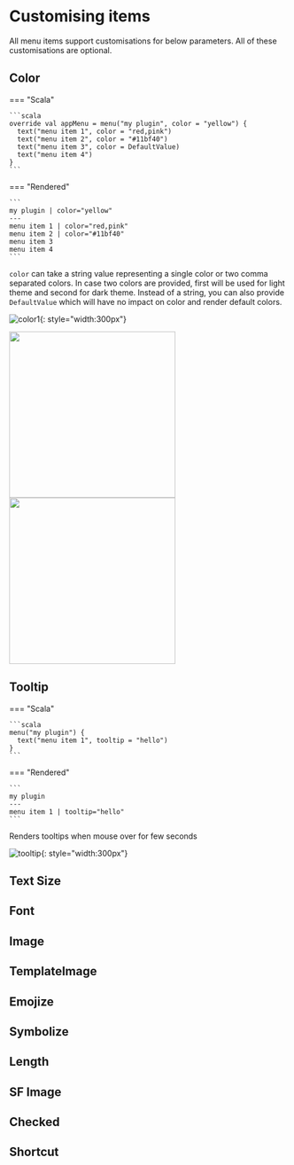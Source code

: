 # Customising items

All menu items support customisations for below parameters. All of these customisations are optional.

## Color

=== "Scala"

    ```scala
    override val appMenu = menu("my plugin", color = "yellow") {
      text("menu item 1", color = "red,pink")
      text("menu item 2", color = "#11bf40")
      text("menu item 3", color = DefaultValue)
      text("menu item 4")
    }
    ```

=== "Rendered"

    ```
    my plugin | color="yellow"
    ---
    menu item 1 | color="red,pink"
    menu item 2 | color="#11bf40"
    menu item 3
    menu item 4
    ```

`color` can take a string value representing a single color or two comma separated colors.
In case two colors are provided, first will be used for light theme and second for dark theme.
Instead of a string, you can also provide `DefaultValue` which will have no impact on color and render default colors.

![color1](/images/customising-items/color-1.png){: style="width:300px"}

<div>
  <img src="/images/customising-items/color-2.png" style="height:300px" />
  <img src="/images/customising-items/color-3.png" style="height:300px" />
</div>

## Tooltip

=== "Scala"

    ```scala
    menu("my plugin") {
      text("menu item 1", tooltip = "hello")
    }
    ```

=== "Rendered"

    ```
    my plugin
    ---
    menu item 1 | tooltip="hello"
    ```

Renders tooltips when mouse over for few seconds

![tooltip](/images/customising-items/tooltip.png){: style="width:300px"}

## Text Size
## Font
## Image
## TemplateImage
## Emojize
## Symbolize
## Length
## SF Image
## Checked
## Shortcut